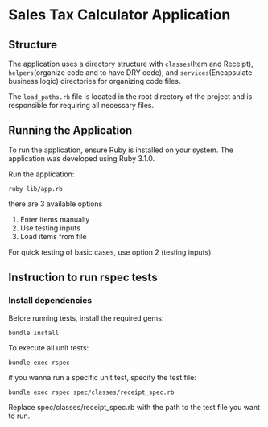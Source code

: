 # Sales Tax Calculator Application

## Structure
The application uses a directory structure with `classes`(Item and Receipt), `helpers`(organize code and to have DRY code), and `services`(Encapsulate business logic) directories for organizing code files.

The `load_paths.rb` file is located in the root directory of the project and is responsible for requiring all necessary files.

## Running the Application

To run the application, ensure Ruby is installed on your system. The application was developed using Ruby 3.1.0.

Run the application:
```
ruby lib/app.rb
```

there are 3 available options
<ol>
<li> Enter items manually </li>
<li> Use testing inputs </li>
<li> Load items from file </li>
</ol>

For quick testing of basic cases, use option 2 (testing inputs).

## Instruction to run rspec tests

### Install dependencies
Before running tests, install the required gems:
```
bundle install
```
To execute all unit tests:
```
bundle exec rspec
```
if you wanna run a specific unit test, specify the test file:
```
bundle exec rspec spec/classes/receipt_spec.rb 
```
Replace spec/classes/receipt_spec.rb with the path to the test file you want to run.
